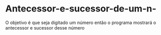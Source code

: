 # Antecessor-e-sucessor-de-um-n-
O objetivo é que seja digitado um número então o programa mostrará o antecessor e sucessor desse número
